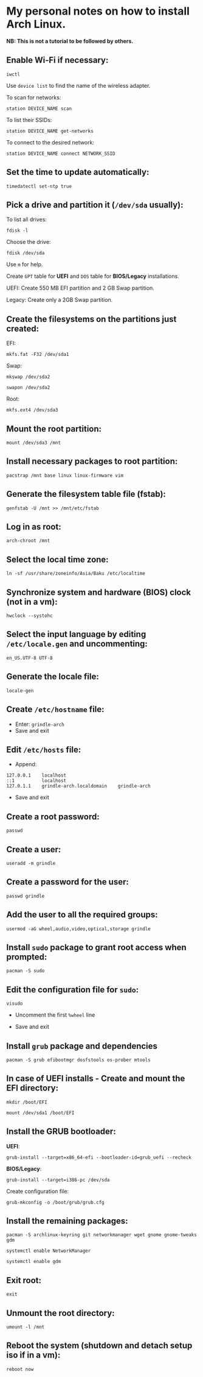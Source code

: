 # My personal notes on how to install Arch Linux.

**NB: This is not a tutorial to be followed by others.**

## Enable Wi-Fi if necessary:
```
iwctl
```
Use ```device list``` to find the name of the wireless adapter.

To scan for networks:
```
station DEVICE_NAME scan
```
To list their SSIDs:
```
station DEVICE_NAME get-networks
```
To connect to the desired network:
```
station DEVICE_NAME connect NETWORK_SSID
```

## Set the time to update automatically:
```
timedatectl set-ntp true
```

## Pick a drive and partition it (```/dev/sda``` usually):
To list all drives:
```
fdisk -l
```
Choose the drive:
```
fdisk /dev/sda
```
Use ```m``` for help.

Create ```GPT``` table for **UEFI** and ```DOS``` table for **BIOS/Legacy** installations.

UEFI: Create 550 MB EFI partition and 2 GB Swap partition.

Legacy: Create only a 2GB Swap partition.


## Create the filesystems on the partitions just created:
EFI:
```
mkfs.fat -F32 /dev/sda1
```
Swap:
```
mkswap /dev/sda2
```
```
swapon /dev/sda2
```
Root:
```
mkfs.ext4 /dev/sda3
```

## Mount the root partition:

```
mount /dev/sda3 /mnt
```

## Install necessary packages to root partition:

```
pacstrap /mnt base linux linux-firmware vim
```

## Generate the filesystem table file (fstab):

```
genfstab -U /mnt >> /mnt/etc/fstab
```

## Log in as root:

```
arch-chroot /mnt
```

## Select the local time zone:

```
ln -sf /usr/share/zoneinfo/Asia/Baku /etc/localtime
```

## Synchronize system and hardware (BIOS) clock (not in a vm):

```
hwclock --systohc
```

## Select the input language by editing ```/etc/locale.gen``` and uncommenting:
```
en_US.UTF-8 UTF-8
```

## Generate the locale file:

```
locale-gen
```

## Create ```/etc/hostname``` file:

* Enter: ```grindle-arch```
* Save and exit

## Edit ```/etc/hosts``` file:

* Append:
```
127.0.0.1    localhost
::1          localhost
127.0.1.1    grindle-arch.localdomain    grindle-arch
```
* Save and exit

## Create a root password:

```
passwd
```

## Create a user:

```
useradd -m grindle
```

## Create a password for the user:

```
passwd grindle
```

## Add the user to all the required groups:

```
usermod -aG wheel,audio,video,optical,storage grindle
```

## Install ```sudo``` package to grant root access when prompted:

```
pacman -S sudo
```

## Edit the configuration file for ```sudo```:

```
visudo
```
* Uncomment the first ```%wheel``` line

* Save and exit

## Install ```grub``` package and dependencies

```
pacman -S grub efibootmgr dosfstools os-prober mtools
```

## In case of UEFI installs - Create and mount the EFI directory:

```
mkdir /boot/EFI
```
```
mount /dev/sda1 /boot/EFI
```

## Install the GRUB bootloader:
**UEFI**:
```
grub-install --target=x86_64-efi --bootloader-id=grub_uefi --recheck
```
**BIOS/Legacy**:
```
grub-install --target=i386-pc /dev/sda
```
Create configuration file:
```
grub-mkconfig -o /boot/grub/grub.cfg
```

## Install the remaining packages:

```
pacman -S archlinux-keyring git networkmanager wget gnome gnome-tweaks gdm
```
```
systemctl enable NetworkManager
```
```
systemctl enable gdm
```

## Exit root:

```
exit
```

## Unmount the root directory:

```
umount -l /mnt
```

## Reboot the system (shutdown and detach setup iso if in a vm):

```
reboot now
```
